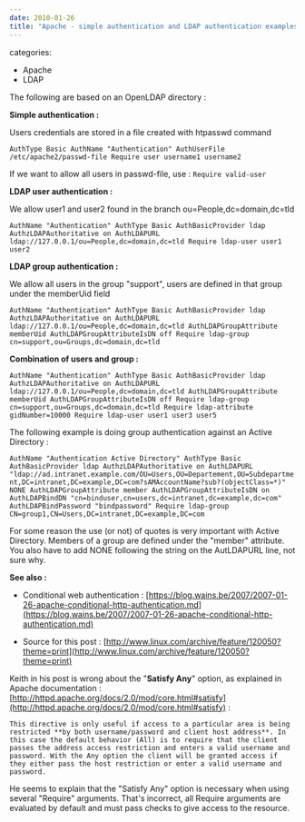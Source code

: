 ```yaml
---
date: 2010-01-26
title: "Apache - simple authentication and LDAP authentication examples"
---
```








categories:
- Apache
- LDAP


The following are based on an OpenLDAP directory :

**Simple authentication :**

Users credentials are stored in a file created with htpasswd command

`
	AuthType Basic
	AuthName "Authentication"
	AuthUserFile /etc/apache2/passwd-file
	Require user username1 username2
`

If we want to allow all users in passwd-file, use :
`Require valid-user`


**LDAP user authentication :**

We allow user1 and user2 found in the branch ou=People,dc=domain,dc=tld

`
        AuthName "Authentication"
        AuthType Basic
        AuthBasicProvider ldap
        AuthzLDAPAuthoritative on
        AuthLDAPURL ldap://127.0.0.1/ou=People,dc=domain,dc=tld
        Require ldap-user user1 user2
`


**LDAP group authentication :**

We allow all users in the group "support", users are defined in that group under the memberUid field

`
        AuthName "Authentication"
        AuthType Basic
        AuthBasicProvider ldap
        AuthzLDAPAuthoritative on
        AuthLDAPURL ldap://127.0.0.1/ou=People,dc=domain,dc=tld
        AuthLDAPGroupAttribute memberUid
        AuthLDAPGroupAttributeIsDN off
        Require ldap-group cn=support,ou=Groups,dc=domain,dc=tld
`


**Combination of users and group :**

`
        AuthName "Authentication"
        AuthType Basic
        AuthBasicProvider ldap
        AuthzLDAPAuthoritative on
        AuthLDAPURL ldap://127.0.0.1/ou=People,dc=domain,dc=tld
        AuthLDAPGroupAttribute memberUid
        AuthLDAPGroupAttributeIsDN off
	Require ldap-group  cn=support,ou=Groups,dc=domain,dc=tld
	Require ldap-attribute gidNumber=10000
	Require ldap-user user1 user3 user5
`


The following example is doing group authentication against an Active Directory :

`AuthName "Authentication Active Directory"
AuthType Basic
AuthBasicProvider ldap
AuthzLDAPAuthoritative on
AuthLDAPURL "ldap://ad.intranet.example.com/OU=Users,OU=Departement,OU=Subdepartment,DC=intranet,DC=example,DC=com?sAMAccountName?sub?(objectClass=*)" NONE
AuthLDAPGroupAttribute member
AuthLDAPGroupAttributeIsDN on
AuthLDAPBindDN "cn=binduser,cn=users,dc=intranet,dc=example,dc=com"
AuthLDAPBindPassword "bindpassword"
Require ldap-group CN=group1,CN=Users,DC=intranet,DC=example,DC=com`

For some reason the use (or not) of quotes is very important with Active Directory. Members of a group are defined under the "member" attribute.
You also have to add NONE following the string on the AutLDAPURL line, not sure why.


**See also :**

- Conditional web authentication : [https://blog.wains.be/2007/2007-01-26-apache-conditional-http-authentication.md](https://blog.wains.be/2007/2007-01-26-apache-conditional-http-authentication.md)

- Source for this post : [http://www.linux.com/archive/feature/120050?theme=print](http://www.linux.com/archive/feature/120050?theme=print)

Keith in his post is wrong about the "**Satisfy Any**" option, as explained in Apache documentation : [http://httpd.apache.org/docs/2.0/mod/core.html#satisfy](http://httpd.apache.org/docs/2.0/mod/core.html#satisfy) :

`This directive is only useful if access to a particular area is being restricted **by both username/password and client host address**. In this case the default behavior (All) is to require that the client passes the address access restriction and enters a valid username and password. With the Any option the client will be granted access if they either pass the host restriction or enter a valid username and password.`

He seems to explain that the "Satisfy Any" option is necessary when using several "Require" arguments. That's incorrect, all Require arguments are evaluated by default and must pass checks to give access to the resource.
